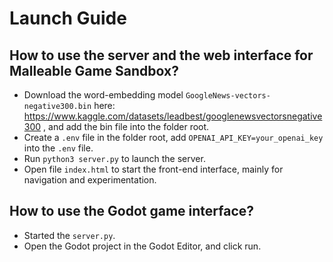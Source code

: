 # Launch Guide

## How to use the server and the web interface for Malleable Game Sandbox? 

- Download the word-embedding model `GoogleNews-vectors-negative300.bin` here: https://www.kaggle.com/datasets/leadbest/googlenewsvectorsnegative300 , and add the bin file into the folder root.
- Create a `.env` file in the folder root, add `OPENAI_API_KEY=your_openai_key` into the `.env` file. 
- Run `python3 server.py` to launch the server. 
- Open file `index.html` to start the front-end interface, mainly for navigation and experimentation. 

## How to use the Godot game interface? 

- Started the `server.py`.
- Open the Godot project in the Godot Editor, and click run. 
